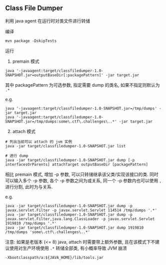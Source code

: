 ## Class File Dumper

利用 java agent 在运行时对类文件进行转储

编译
```shell
mvn package -DskipTests
```

运行

1. premain 模式

```shell
java '-javaagent:target/classfiledumper-1.0-SNAPSHOT.jar=outputBaseDir[:packagePattern]' -jar target.jar
```

其中 packagePattern 为可选参数, 指定需要 dump 的类名, 如果不指定则默认为 `.*`

e.g.
```shell
java '-javaagent:target/classfiledumper-1.0-SNAPSHOT.jar=/tmp/dumps' -jar target.jar
java '-javaagent:target/classfiledumper-1.0-SNAPSHOT.jar=/tmp/dumps:some\.ctf\.challenges\..*' -jar target.jar
```

2. attach 模式
```shell
# 列出当前可以 attach 的 jvm 实例
java -jar target/classfiledumper-1.0-SNAPSHOT.jar list

# 进行 dump
java -jar target/classfiledumper-1.0-SNAPSHOT.jar dump [-p interfacesOrParents] attachTarget outputBaseDir [packagePattern]
```

相比 premain 模式, 增加 -p 参数, 可以只转储继承该父类/实现该接口的类. 同时可以输入多个 -p 参数, 各个 -p 参数之间为或关系, 同一个 -p 参数内也可以使用 `,` 进行分割, 此时为与关系.

e.g.
```shell
java -jar target/classfiledumper-1.0-SNAPSHOT.jar dump -p javax.servlet.Filter -p javax.servlet.Servlet 114514 /tmp/dumps '.*'
java -jar target/classfiledumper-1.0-SNAPSHOT.jar dump -p javax.servlet.Filter,java.lang.ClassLoader -p javax.servlet.Servlet 1919810 /tmp/dumps '.*'
java -jar target/classfiledumper-1.0-SNAPSHOT.jar dump 1919810 /tmp/dumps 'some\.ctf\.challenges\..*'
```

注意: 如果是老版本 (<= 8) java, attach 时需要带上额外参数, 且在该模式下不建议使用对生产环境使用 `.*` 转储全部类, 有小概率导致 JVM 崩溃
```
-Xbootclasspath/a:${JAVA_HOME}/lib/tools.jar
```